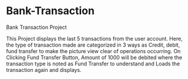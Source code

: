 # Bank-Transaction

Bank Transaction Project 

This Project displays the last 5 transactions from the user account. Here, the type of transaction made are categorized in 3 ways as Credit, debit, fund transfer to make the picture view clear of operations occurring. On Clicking Fund Transfer Button, Amount of 1000 will be debited where the transaction type is noted as Fund Transfer to understand and Loads the transaction again and displays.
